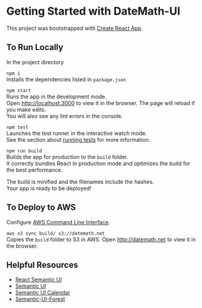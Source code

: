 # Getting Started with DateMath-UI

This project was bootstrapped with [Create React App](https://github.com/facebook/create-react-app).

## To Run Locally

In the project directory

`npm i`  
Installs the dependencies listed in `package.json`

`npm start`\
Runs the app in the development mode.\
Open [http://localhost:3000](http://localhost:3000) to view it in the browser.
The page will reload if you make edits.\
You will also see any lint errors in the console.

`npm test`\
Launches the test runner in the interactive watch mode.\
See the section about [running tests](https://facebook.github.io/create-react-app/docs/running-tests) for more information.

`npm run build`\
Builds the app for production to the `build` folder.\
It correctly bundles React in production mode and optimizes the build for the best performance.

The build is minified and the filenames include the hashes.\
Your app is ready to be deployed!

## To Deploy to AWS

Configure [AWS Command Line Interface](https://docs.aws.amazon.com/cli/latest/userguide/install-cliv2-windows.html).

`aws s3 sync build/ s3://datemath.net`\
Copies the `build` folder to S3 in AWS. Open http://datemath.net to view it in the browser.

## Helpful Resources

-   [React Semantic UI](https://react.semantic-ui.com/)
-   [Semantic UI](https://semantic-ui.com/introduction/getting-started.html)
-   [Semantic UI Calendar](https://www.npmjs.com/package/semantic-ui-calendar-react)
-   [Semantic-UI-Forest](https://semantic-ui-forest.com/)
